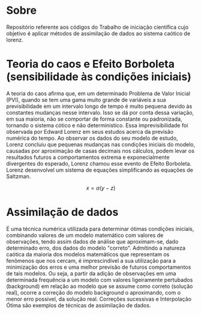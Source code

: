 # Sobre
Repositório referente aos códigos do Trabalho de iniciação científica cujo objetivo é aplicar métodos de assimilação de dados ao sistema caótico de lorenz.


# Teoria do caos e Efeito Borboleta (sensibilidade às condições iniciais)
A teoria do caos afirma que, em um determinado Problema de Valor Inicial (PVI), quando se tem uma gama muito grande de variáveis a sua previsibilidade em um intervalo longo de tempo é muito pequena devido às constantes mudanças nesse intervalo. Isso se dá por conta dessa variação, em sua maioria, não se comportar de forma constante ou padronizada, tornando o sistema cótico e não determinístico. Essa imprevisibilidade foi observada por Edward Lorenz em seus estudos acerca da previsão numérica do tempo. Ao observar os dados do seu modelo de estudo, Lorenz concluiu que pequenas mudanças nas condições iniciais do modelo, causadas por aproximação de casas decimais nos cálculos, podem levar os resultados futuros a comportamentos extrema e exponecialmente divergentes do esperado, Lorenz chamou esse evento de Efeito Borboleta. Lorenz desenvolvel um sistema de equações simplificando as equações de Saltzman.

$$ x = \alpha(y - z) $$

# Assimilação de dados
É uma técnica numérica utilizada para determinar ótimas condições iniciais, combinando valores de um modelo matemático com valores de observações, tendo assim dados de análise que aproximam-se, dado determinado erro, dos dados do modelo "correto". Admitindo a natureza caótica da maioria dos modelos matemáticos que representam os fenômenos que nos cercam, é imprescindível a sua utilização para a minimização dos erros e uma melhor previsão de futuros comportamentos de tais modelos. Ou seja, a partir da adição de observações em uma determinada frequência a um modelo com valores ligeiramente pertubados (background) em relação ao modelo que se assume como correto (solução real), ocorre a correção do modelo background o aproximando, com o menor erro possivel, da solução real. Correções sucessivas e Interpolação Ótima são exemplos de técnicas de assimilação de dados.

# 

   

